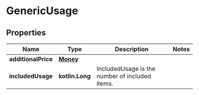 
# GenericUsage

## Properties
| Name | Type | Description | Notes |
| ------------ | ------------- | ------------- | ------------- |
| **additionalPrice** | [**Money**](Money.md) |  |  |
| **includedUsage** | **kotlin.Long** | IncludedUsage is the number of included items. |  |



